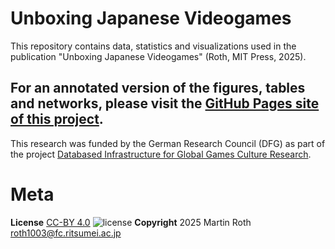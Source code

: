 # Unboxing Japanese Videogames
This repository contains data, statistics and visualizations used in the publication "Unboxing Japanese Videogames" (Roth, MIT Press, 2025).

## For an annotated version of the figures, tables and networks, please visit the [GitHub Pages site of this project](https://m4chi.github.io/UnboxingJapaneseVideogames/).

This research was funded by the German Research Council (DFG) as part of the project [Databased Infrastructure for Global Games Culture Research](https://diggr.link/).

# Meta
<!--- **Zenodo Repository Snapshots
[![DOI](https://zenodo.org/badge/326400336.svg)](https://zenodo.org/badge/latestdoi/326400336) --->
**License**
[CC-BY 4.0](http://creativecommons.org/licenses/by/4.0)
![license](https://i.creativecommons.org/l/by/4.0/80x15.png)
**Copyright**
2025 Martin Roth [roth1003@fc.ritsumei.ac.jp](roth1003@fc.ritsumei.ac.jp)
